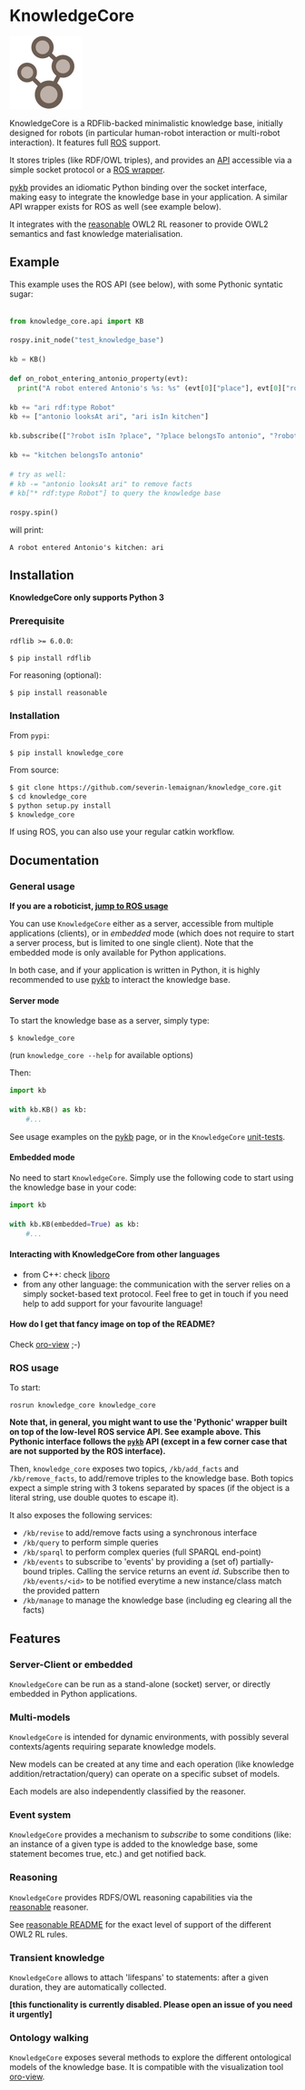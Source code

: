 KnowledgeCore
==============

![KnowledgeCore icon](icon.png)

KnowledgeCore is a RDFlib-backed minimalistic knowledge base, initially designed
for robots (in particular human-robot interaction or multi-robot interaction).
It features full [ROS](https://www.ros.org) support.

It stores triples (like RDF/OWL triples), and provides an [API](doc/api.md)
accessible via a simple socket protocol or a [ROS wrapper](#ros-usage).

[pykb](https://github.com/severin-lemaignan/pykb) provides an idiomatic Python
binding over the socket interface, making easy to integrate the knowledge base in your application.
A similar API wrapper exists for ROS as well (see example below).

It integrates with the [reasonable](https://github.com/gtfierro/reasonable) OWL2
RL reasoner to provide OWL2 semantics and fast knowledge materialisation.

Example
-------

This example uses the ROS API (see below), with some Pythonic syntatic sugar:

```python

from knowledge_core.api import KB

rospy.init_node("test_knowledge_base")

kb = KB()

def on_robot_entering_antonio_property(evt):
  print("A robot entered Antonio's %s: %s" (evt[0]["place"], evt[0]["robot"]))

kb += "ari rdf:type Robot"  
kb += ["antonio looksAt ari", "ari isIn kitchen"]

kb.subscribe(["?robot isIn ?place", "?place belongsTo antonio", "?robot rdf:type Robot"], onRobotEnteringAntonioProperty)

kb += "kitchen belongsTo antonio"

# try as well:
# kb -= "antonio looksAt ari" to remove facts
# kb["* rdf:type Robot"] to query the knowledge base

rospy.spin()
```

will print:

```
A robot entered Antonio's kitchen: ari
```

Installation
------------

**KnowledgeCore only supports Python 3**

### Prerequisite

`rdflib >= 6.0.0`:

```
$ pip install rdflib
```

For reasoning (optional):

```
$ pip install reasonable
```

### Installation

From `pypi`:

```
$ pip install knowledge_core
```

From source:

```
$ git clone https://github.com/severin-lemaignan/knowledge_core.git
$ cd knowledge_core
$ python setup.py install
$ knowledge_core
```

If using ROS, you can also use your regular catkin workflow.


Documentation
-------------

### General usage

**If you are a roboticist, [jump to ROS usage](#ros-usage)**

You can use `KnowledgeCore` either as a server, accessible from multiple
applications (clients), or in *embedded* mode (which does not require to start a
server process, but is limited to one single client). Note that the embedded
mode is only available for Python applications.

In both case, and if your application is written in Python, it is highly recommended
to use [pykb](https://github.com/severin-lemaignan/pykb) to interact the
knowledge base.

#### Server mode


To start the knowledge base as a server, simply type:

```
$ knowledge_core
```

(run `knowledge_core --help` for available options)

Then:

```python
import kb

with kb.KB() as kb:
    #...
```

See usage examples on the [pykb](https://github.com/severin-lemaignan/pykb) page, or in the `KnowledgeCore` [unit-tests](testing).

#### Embedded mode

No need to start `KnowledgeCore`. Simply use the following code to start using the
knowledge base in your code:

```python
import kb

with kb.KB(embedded=True) as kb:
    #...
```

#### Interacting with KnowledgeCore from other languages

- from C++: check [liboro](https://github.com/severin-lemaignan/liboro)
- from any other language: the communication with the server relies on a simply
  socket-based text protocol. Feel free to get in touch if you need help to add
  support for your favourite language!

#### How do I get that fancy image on top of the README?

Check [oro-view](https://github.com/severin-lemaignan/oro-view) ;-)

### ROS usage

To start:

```
rosrun knowledge_core knowledge_core
```

**Note that, in general, you might want to use the 'Pythonic' wrapper built on top of the low-level ROS service API. See example above. This Pythonic interface follows the [`pykb`](https://gitlab/interaction/pykb/) API (except in a few corner case that are not supported by the ROS interface).**

Then, `knowledge_core` exposes two topics, `/kb/add_facts` and
`/kb/remove_facts`, to add/remove triples to the knowledge base. Both topics
expect a simple string with 3 tokens separated by spaces (if the object is a
literal string, use double quotes to escape it).

It also exposes the following services:

- `/kb/revise` to add/remove facts using a synchronous interface
- `/kb/query` to perform simple queries
- `/kb/sparql` to perform complex queries (full SPARQL end-point)
- `/kb/events` to subscribe to 'events' by providing a (set of) partially-bound
  triples. Calling the service returns an event *id*. Subscribe then to
  `/kb/events/<id>` to be notified everytime a new instance/class match the
  provided pattern
- `/kb/manage` to manage the knowledge base (including eg clearing all the
  facts)

Features
--------

### Server-Client or embedded

`KnowledgeCore` can be run as a stand-alone (socket) server, or directly embedded
in Python applications.

### Multi-models

`KnowledgeCore` is intended for dynamic environments, with possibly several
contexts/agents requiring separate knowledge models.

New models can be created at any time and each operation (like knowledge
addition/retractation/query) can operate on a specific subset of models.

Each models are also independently classified by the reasoner.

### Event system

`KnowledgeCore` provides a mechanism to *subscribe* to some conditions (like: an
instance of a given type is added to the knowledge base, some statement becomes
true, etc.) and get notified back.

### Reasoning

`KnowledgeCore` provides RDFS/OWL reasoning capabilities via the
[reasonable](https://github.com/gtfierro/reasonable) reasoner.

See [reasonable README](https://github.com/gtfierro/reasonable#owl-2-rules) for
the exact level of support of the different OWL2 RL rules.

### Transient knowledge

`KnowledgeCore` allows to attach 'lifespans' to statements: after a given duration,
they are automatically collected.

**[this functionality is currently disabled. Please open an issue of you need it
urgently]**

### Ontology walking

`KnowledgeCore` exposes several methods to explore the different ontological models
of the knowledge base. It is compatible with the visualization tool
[oro-view](https://github.com/severin-lemaignan/oro-view).

